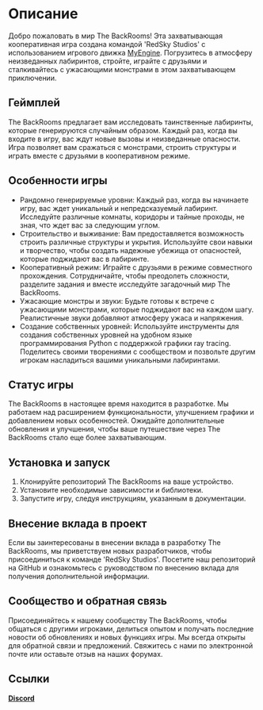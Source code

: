 # Описание

Добро пожаловать в мир The BackRooms! Эта захватывающая кооперативная игра создана командой 'RedSky Studios' с использованием игрового движка [MyEngine](https://github.com/777Chara777/MyEngine). Погрузитесь в атмосферу неизведанных лабиринтов, стройте, играйте с друзьями и сталкивайтесь с ужасающими монстрами в этом захватывающем приключении.

## Геймплей

The BackRooms предлагает вам исследовать таинственные лабиринты, которые генерируются случайным образом. Каждый раз, когда вы входите в игру, вас ждут новые вызовы и неизведанные опасности. Игра позволяет вам сражаться с монстрами, строить структуры и играть вместе с друзьями в кооперативном режиме.

## Особенности игры

- Рандомно генерируемые уровни: Каждый раз, когда вы начинаете игру, вас ждет уникальный и непредсказуемый лабиринт. Исследуйте различные комнаты, коридоры и тайные проходы, не зная, что ждет вас за следующим углом.
- Строительство и выживание: Вам предоставляется возможность строить различные структуры и укрытия. Используйте свои навыки и творчество, чтобы создать надежные убежища от опасностей, которые поджидают вас в лабиринте.
- Кооперативный режим: Играйте с друзьями в режиме совместного прохождения. Сотрудничайте, чтобы преодолеть сложности, разделите задания и вместе исследуйте загадочный мир The BackRooms.
- Ужасающие монстры и звуки: Будьте готовы к встрече с ужасающими монстрами, которые поджидают вас на каждом шагу. Реалистичные звуки добавляют атмосферу ужаса и напряжения.
- Создание собственных уровней: Используйте инструменты для создания собственных уровней на удобном языке программирования Python с поддержкой графики ray tracing. Поделитесь своими творениями с сообществом и позвольте другим игрокам насладиться вашими уникальными лабиринтами.

## Статус игры

The BackRooms в настоящее время находится в разработке. Мы работаем над расширением функциональности, улучшением графики и добавлением новых особенностей. Ожидайте дополнительные обновления и улучшения, чтобы ваше путешествие через The BackRooms стало еще более захватывающим.

## Установка и запуск

1. Клонируйте репозиторий The BackRooms на ваше устройство.
2. Установите необходимые зависимости и библиотеки.
3. Запустите игру, следуя инструкциям, указанным в документации.

## Внесение вклада в проект

Если вы заинтересованы в внесении вклада в разработку The BackRooms, мы приветствуем новых разработчиков, чтобы присоединиться к команде 'RedSky Studios'. Посетите наш репозиторий на GitHub и ознакомьтесь с руководством по внесению вклада для получения дополнительной информации.

## Сообщество и обратная связь

Присоединяйтесь к нашему сообществу The BackRooms, чтобы общаться с другими игроками, делиться опытом и получать последние новости об обновлениях и новых функциях игры. Мы всегда открыты для обратной связи и предложений. Свяжитесь с нами по электронной почте или оставьте отзыв на наших форумах.

## Ссылки

[**Discord**](https://discord.gg/mXKdyJmfJv)
